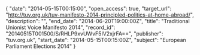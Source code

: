 {
  "date": "2014-05-15T00:15:00", 
  "open_access": true, 
  "target_url": "http://tuv.org.uk/tuv-manifesto-2014-principled-politics-at-home-abroad/", 
  "description": "", 
  "end_date": "2014-06-20T19:00:00Z", 
  "title": "Traditional Unionist Voice Manifesto 2014", 
  "record_id": "20140515T001500/S/RHLP9xvUWvF5IV2xjrFA==", 
  "publisher": "tuv.org.uk", 
  "start_date": "2014-05-15T00:15:00Z", 
  "subject": "European Parliament Elections 2014"
}


